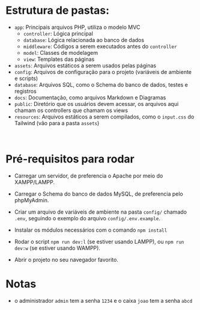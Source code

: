 # Estrutura de pastas:

- `app`: Principais arquivos PHP, utiliza o modelo MVC
    - `controller`: Lógica principal
    - `database`: Lógica relacionada ao banco de dados
    - `middleware`: Códigos a serem executados antes do `controller`
    - `model`: Classes de modelagem
    - `view`: Templates das páginas
- `assets`: Arquivos estáticos a serem usados pelas páginas
- `config`: Arquivos de configuração para o projeto (variáveis de ambiente e scripts)
- `database`: Arquivos SQL, como o Schema do banco de dados, testes e registros
- `docs`: Documentação, como arquivos Markdown e Diagramas
- `public`: Diretório que os usuários devem acessar, os arquivos aqui chamam os controllers que chamam os views
- `resources`: Arquivos estáticos a serem compilados, como o `input.css` do Tailwind (vão para a pasta `assets`)

<br />

# Pré-requisitos para rodar

- Carregar um servidor, de preferencia o Apache por meio do XAMPP/LAMPP.

- Carregar o Schema do banco de dados MySQL, de preferencia pelo phpMyAdmin.

- Criar um arquivo de variáveis de ambiente na pasta `config/` chamado `.env`, seguindo o exemplo do arquivo `config/.env.example`.

- Instalar os módulos necessários com o comando `npm install`

- Rodar o script `npm run dev:l` (se estiver usando LAMPP), ou `npm run dev:w` (se estiver usando WAMPP).

- Abrir o projeto no seu navegador favorito.

# Notas

- o administrador `admin` tem a senha `1234` e o caixa `joao` tem a senha `abcd`
